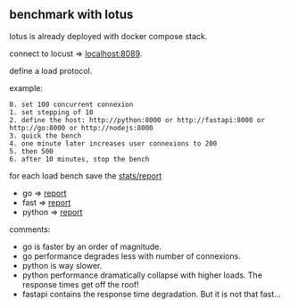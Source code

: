 ## benchmark with lotus

lotus is already deployed with docker compose stack.

connect to locust => [localhost:8089](http://localhost:8089).

define a load protocol.

example:

````text
0. set 100 concurrent connexion
1. set stepping of 10 
2. define the host: http://python:8000 or http://fastapi:8000 or http://go:8000 or http://nodejs:8000
3. quick the bench
4. one minute later increases user connexions to 200
5. then 500
6. after 10 minutes, stop the bench
````

for each load bench save the [stats/report](http://localhost:8089/stats/report) 

- go => [report](./reports/report_go.html)
- fast => [report](./reports/report_fastapi.html)
- python => [report](./reports/report_python.html)
 

comments:

- go is faster by an order of magnitude.
- go performance degrades less with number of connexions. 
- python is way slower.
- python performance dramatically collapse with higher loads. The response times get off the roof!
- fastapi contains the response time degradation. But it is not that fast...